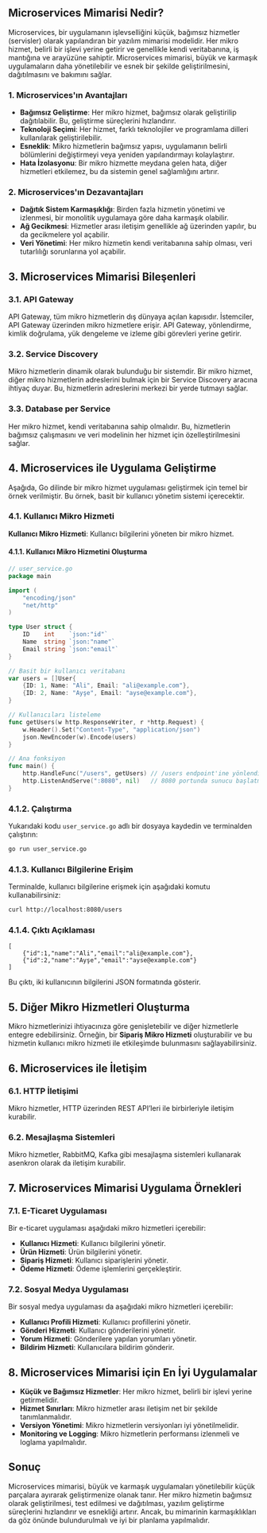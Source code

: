 ## Microservices Mimarisi Nedir?

Microservices, bir uygulamanın işlevselliğini küçük, bağımsız hizmetler (servisler) olarak yapılandıran bir yazılım mimarisi modelidir. Her mikro hizmet, belirli bir işlevi yerine getirir ve genellikle kendi veritabanına, iş mantığına ve arayüzüne sahiptir. Microservices mimarisi, büyük ve karmaşık uygulamaların daha yönetilebilir ve esnek bir şekilde geliştirilmesini, dağıtılmasını ve bakımını sağlar.

### 1. Microservices'ın Avantajları

- **Bağımsız Geliştirme**: Her mikro hizmet, bağımsız olarak geliştirilip dağıtılabilir. Bu, geliştirme süreçlerini hızlandırır.
- **Teknoloji Seçimi**: Her hizmet, farklı teknolojiler ve programlama dilleri kullanılarak geliştirilebilir.
- **Esneklik**: Mikro hizmetlerin bağımsız yapısı, uygulamanın belirli bölümlerini değiştirmeyi veya yeniden yapılandırmayı kolaylaştırır.
- **Hata İzolasyonu**: Bir mikro hizmette meydana gelen hata, diğer hizmetleri etkilemez, bu da sistemin genel sağlamlığını artırır.

### 2. Microservices'ın Dezavantajları

- **Dağıtık Sistem Karmaşıklığı**: Birden fazla hizmetin yönetimi ve izlenmesi, bir monolitik uygulamaya göre daha karmaşık olabilir.
- **Ağ Gecikmesi**: Hizmetler arası iletişim genellikle ağ üzerinden yapılır, bu da gecikmelere yol açabilir.
- **Veri Yönetimi**: Her mikro hizmetin kendi veritabanına sahip olması, veri tutarlılığı sorunlarına yol açabilir.

## 3. Microservices Mimarisi Bileşenleri

### 3.1. API Gateway

API Gateway, tüm mikro hizmetlerin dış dünyaya açılan kapısıdır. İstemciler, API Gateway üzerinden mikro hizmetlere erişir. API Gateway, yönlendirme, kimlik doğrulama, yük dengeleme ve izleme gibi görevleri yerine getirir.

### 3.2. Service Discovery

Mikro hizmetlerin dinamik olarak bulunduğu bir sistemdir. Bir mikro hizmet, diğer mikro hizmetlerin adreslerini bulmak için bir Service Discovery aracına ihtiyaç duyar. Bu, hizmetlerin adreslerini merkezi bir yerde tutmayı sağlar.

### 3.3. Database per Service

Her mikro hizmet, kendi veritabanına sahip olmalıdır. Bu, hizmetlerin bağımsız çalışmasını ve veri modelinin her hizmet için özelleştirilmesini sağlar.

## 4. Microservices ile Uygulama Geliştirme

Aşağıda, Go dilinde bir mikro hizmet uygulaması geliştirmek için temel bir örnek verilmiştir. Bu örnek, basit bir kullanıcı yönetim sistemi içerecektir.

### 4.1. Kullanıcı Mikro Hizmeti

**Kullanıcı Mikro Hizmeti**: Kullanıcı bilgilerini yöneten bir mikro hizmet.

#### 4.1.1. Kullanıcı Mikro Hizmetini Oluşturma

```go
// user_service.go
package main

import (
    "encoding/json"
    "net/http"
)

type User struct {
    ID    int    `json:"id"`
    Name  string `json:"name"`
    Email string `json:"email"`
}

// Basit bir kullanıcı veritabanı
var users = []User{
    {ID: 1, Name: "Ali", Email: "ali@example.com"},
    {ID: 2, Name: "Ayşe", Email: "ayse@example.com"},
}

// Kullanıcıları listeleme
func getUsers(w http.ResponseWriter, r *http.Request) {
    w.Header().Set("Content-Type", "application/json")
    json.NewEncoder(w).Encode(users)
}

// Ana fonksiyon
func main() {
    http.HandleFunc("/users", getUsers) // /users endpoint'ine yönlendirme
    http.ListenAndServe(":8080", nil)   // 8080 portunda sunucu başlatma
}
```

### 4.1.2. Çalıştırma

Yukarıdaki kodu `user_service.go` adlı bir dosyaya kaydedin ve terminalden çalıştırın:

```bash
go run user_service.go
```

### 4.1.3. Kullanıcı Bilgilerine Erişim

Terminalde, kullanıcı bilgilerine erişmek için aşağıdaki komutu kullanabilirsiniz:

```bash
curl http://localhost:8080/users
```

### 4.1.4. Çıktı Açıklaması

```
[
    {"id":1,"name":"Ali","email":"ali@example.com"},
    {"id":2,"name":"Ayşe","email":"ayse@example.com"}
]
```

Bu çıktı, iki kullanıcının bilgilerini JSON formatında gösterir.

## 5. Diğer Mikro Hizmetleri Oluşturma

Mikro hizmetlerinizi ihtiyacınıza göre genişletebilir ve diğer hizmetlerle entegre edebilirsiniz. Örneğin, bir **Sipariş Mikro Hizmeti** oluşturabilir ve bu hizmetin kullanıcı mikro hizmeti ile etkileşimde bulunmasını sağlayabilirsiniz.

## 6. Microservices ile İletişim

### 6.1. HTTP İletişimi

Mikro hizmetler, HTTP üzerinden REST API’leri ile birbirleriyle iletişim kurabilir.

### 6.2. Mesajlaşma Sistemleri

Mikro hizmetler, RabbitMQ, Kafka gibi mesajlaşma sistemleri kullanarak asenkron olarak da iletişim kurabilir.

## 7. Microservices Mimarisi Uygulama Örnekleri

### 7.1. E-Ticaret Uygulaması

Bir e-ticaret uygulaması aşağıdaki mikro hizmetleri içerebilir:

- **Kullanıcı Hizmeti**: Kullanıcı bilgilerini yönetir.
- **Ürün Hizmeti**: Ürün bilgilerini yönetir.
- **Sipariş Hizmeti**: Kullanıcı siparişlerini yönetir.
- **Ödeme Hizmeti**: Ödeme işlemlerini gerçekleştirir.

### 7.2. Sosyal Medya Uygulaması

Bir sosyal medya uygulaması da aşağıdaki mikro hizmetleri içerebilir:

- **Kullanıcı Profili Hizmeti**: Kullanıcı profillerini yönetir.
- **Gönderi Hizmeti**: Kullanıcı gönderilerini yönetir.
- **Yorum Hizmeti**: Gönderilere yapılan yorumları yönetir.
- **Bildirim Hizmeti**: Kullanıcılara bildirim gönderir.

## 8. Microservices Mimarisi için En İyi Uygulamalar

- **Küçük ve Bağımsız Hizmetler**: Her mikro hizmet, belirli bir işlevi yerine getirmelidir.
- **Hizmet Sınırları**: Mikro hizmetler arası iletişim net bir şekilde tanımlanmalıdır.
- **Versiyon Yönetimi**: Mikro hizmetlerin versiyonları iyi yönetilmelidir.
- **Monitoring ve Logging**: Mikro hizmetlerin performansı izlenmeli ve loglama yapılmalıdır.

## Sonuç

Microservices mimarisi, büyük ve karmaşık uygulamaları yönetilebilir küçük parçalara ayırarak geliştirmenize olanak tanır. Her mikro hizmetin bağımsız olarak geliştirilmesi, test edilmesi ve dağıtılması, yazılım geliştirme süreçlerini hızlandırır ve esnekliği artırır. Ancak, bu mimarinin karmaşıklıkları da göz önünde bulundurulmalı ve iyi bir planlama yapılmalıdır.